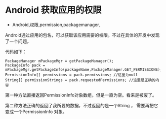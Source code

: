 # Android 获取应用的权限
- Android,权限,permission,packagemanager,


Android通过应用的包名，可以获取该应用需要的权限。不过在具体的开发中发现了一个问题。



代码如下：

    PackageManager mPackageMgr = getPackageManager();
    PackageInfo pack = mPackageMgr.getPackageInfo(packageName,PackageManager.GET_PERMISSIONS);
    PermissionInfo[] permissions = pack.permissions; //这里为null
    String[] permissionStrings = pack.requestedPermissions; //这里是正确的内容

第一种方法直接返回PermissionInfo对象数组，但是一直为空。看来是被废了。

第二种方法正确的返回了我所要的数据，不过返回的是一个String ， 需要再把它变成一个PermissionInfo 对象。
